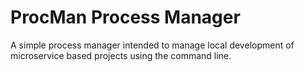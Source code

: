 # ProcMan Process Manager
A simple process manager intended to manage local development of microservice based projects using the command line.
